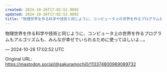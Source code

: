 ```yaml
---
created: 2024-10-26T17:02:52.989Z
updated: 2024-10-26T17:02:52.989Z
title: "物理世界を作る科学や技術と同じように、コンピュータ上の世界を作るプログラムもアルゴリズムも、みんなが幸せでいられるために使ってほしいよ…。[...]"
---
```


<p>物理世界を作る科学や技術と同じように、コンピュータ上の世界を作るプログラムもアルゴリズムも、みんなが幸せでいられるために使ってほしいよ…。</p>

&mdash; 2024-10-26 17:02:52 UTC

Original URL: https://mastodon.social/@sakuramochi0/113374800969089732
